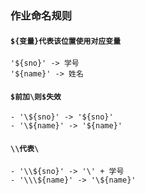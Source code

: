### 作业命名规则

#### `${变量}代表该位置使用对应变量`
```
'${sno}' -> 学号
'${name}' -> 姓名
```
#### `$前加\则$失效`
```
- '\${sno}' -> '${sno}'
- '\${name}' -> '${name}'
```
#### `\\代表\`
```
- '\\${sno}' -> '\' + 学号
- '\\\${name}' -> '\${name}'
```

